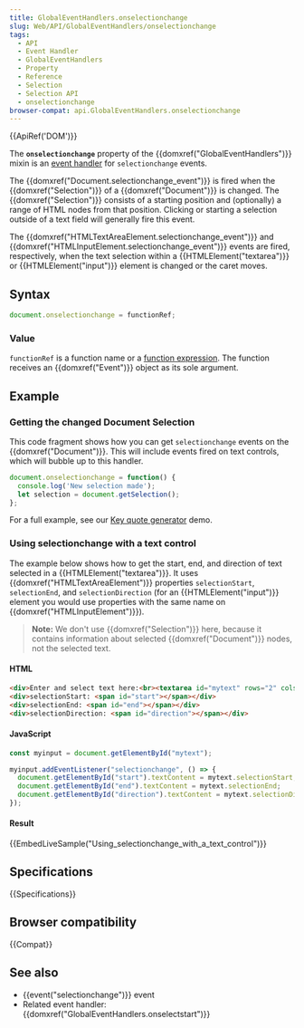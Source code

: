 ```yaml
---
title: GlobalEventHandlers.onselectionchange
slug: Web/API/GlobalEventHandlers/onselectionchange
tags:
  - API
  - Event Handler
  - GlobalEventHandlers
  - Property
  - Reference
  - Selection
  - Selection API
  - onselectionchange
browser-compat: api.GlobalEventHandlers.onselectionchange
---
```

{{ApiRef('DOM')}}

The **`onselectionchange`** property of the {{domxref("GlobalEventHandlers")}} mixin is an [event handler](/en-US/docs/Web/Events/Event_handlers) for `selectionchange` events.

The {{domxref("Document.selectionchange_event")}} is fired when the {{domxref("Selection")}} of a {{domxref("Document")}} is changed.
The {{domxref("Selection")}} consists of a starting position and (optionally) a range of HTML nodes from that position.
Clicking or starting a selection outside of a text field will generally fire this event.

The {{domxref("HTMLTextAreaElement.selectionchange_event")}} and {{domxref("HTMLInputElement.selectionchange_event")}} events are fired, respectively, when the text selection within a {{HTMLElement("textarea")}} or {{HTMLElement("input")}} element is changed or the caret moves.

## Syntax

```js
document.onselectionchange = functionRef;
```

### Value

`functionRef` is a function name or a [function expression](/en-US/docs/Web/JavaScript/Reference/Operators/function). The function receives an {{domxref("Event")}} object as its sole argument.

## Example

### Getting the changed Document Selection

This code fragment shows how you can get `selectionchange` events on the {{domxref("Document")}}.
This will include events fired on text controls, which will bubble up to this handler.

```js
document.onselectionchange = function() {
  console.log('New selection made');
  let selection = document.getSelection();
};
```

For a full example, see our [Key quote generator](https://github.com/chrisdavidmills/selection-api-examples/#key-quote-generator-see-it-running-live) demo.

### Using selectionchange with a text control

The example below shows how to get the start, end, and direction of text selected in a {{HTMLElement("textarea")}}.
It uses {{domxref("HTMLTextAreaElement")}} properties `selectionStart`, `selectionEnd`, and `selectionDirection` (for an {{HTMLElement("input")}} element you would use properties with the same name on {{domxref("HTMLInputElement")}}).

> **Note:** We don't use {{domxref("Selection")}} here, because it contains information about selected {{domxref("Document")}} nodes, not the selected text.

#### HTML

```html
<div>Enter and select text here:<br><textarea id="mytext" rows="2" cols="20"></textarea></div>
<div>selectionStart: <span id="start"></span></div>
<div>selectionEnd: <span id="end"></span></div>
<div>selectionDirection: <span id="direction"></span></div>
```

#### JavaScript

```js
const myinput = document.getElementById("mytext");

myinput.addEventListener("selectionchange", () => {
  document.getElementById("start").textContent = mytext.selectionStart;
  document.getElementById("end").textContent = mytext.selectionEnd;
  document.getElementById("direction").textContent = mytext.selectionDirection;
});
```

#### Result

{{EmbedLiveSample("Using_selectionchange_with_a_text_control")}}

## Specifications

{{Specifications}}

## Browser compatibility

{{Compat}}

## See also

- {{event("selectionchange")}} event
- Related event handler: {{domxref("GlobalEventHandlers.onselectstart")}}

